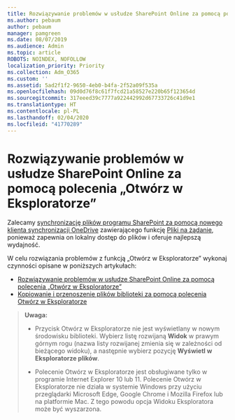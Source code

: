 ```yaml
---
title: Rozwiązywanie problemów w usłudze SharePoint Online za pomocą polecenia „Otwórz w Eksploratorze”
ms.author: pebaum
author: pebaum
manager: pamgreen
ms.date: 08/07/2019
ms.audience: Admin
ms.topic: article
ROBOTS: NOINDEX, NOFOLLOW
localization_priority: Priority
ms.collection: Adm_O365
ms.custom: ''
ms.assetid: 5ad2f1f2-9650-4eb0-b4fa-2f52a09f535a
ms.openlocfilehash: 09d0d76f8c61f7fcd21a58527e220b65f123654d
ms.sourcegitcommit: 317eeed39c7777a922442992d67733726c41d9e1
ms.translationtype: HT
ms.contentlocale: pl-PL
ms.lasthandoff: 02/04/2020
ms.locfileid: "41770289"
---
```

# <a name="troubleshoot-open-with-explorer-issues-in-sharepoint-online"></a>Rozwiązywanie problemów w usłudze SharePoint Online za pomocą polecenia „Otwórz w Eksploratorze”

Zalecamy [synchronizację plików programu SharePoint za pomocą nowego klienta synchronizacji OneDrive](https://support.office.com/article/sync-sharepoint-files-with-the-new-onedrive-sync-client-6de9ede8-5b6e-4503-80b2-6190f3354a88) zawierającego funkcję [Pliki na żądanie](https://support.office.com/article/learn-about-onedrive-files-on-demand-0e6860d3-d9f3-4971-b321-7092438fb38e), ponieważ zapewnia on lokalny dostęp do plików i oferuje najlepszą wydajność.

W celu rozwiązania problemów z funkcją „Otwórz w Eksploratorze” wykonaj czynności opisane w poniższych artykułach:

- [Rozwiązywanie problemów w usłudze SharePoint Online za pomocą polecenia „Otwórz w Eksploratorze”](https://docs.microsoft.com/sharepoint/support/lists-and-libraries/troubleshoot-issues-using-open-with-explorer)
- [Kopiowanie i przenoszenie plików biblioteki za pomocą polecenia Otwórz w Eksploratorze](https://support.office.com/article/copy-or-move-library-files-by-using-open-with-explorer-aaee7bfb-e2a1-42ee-8fc0-bcc0754f04d2)

> **Uwaga:**
>
>- Przycisk Otwórz w Eksploratorze nie jest wyświetlany w nowym środowisku biblioteki. Wybierz listę rozwijaną **Widok** w prawym górnym rogu (nazwa listy rozwijanej zmienia się w zależności od bieżącego widoku), a następnie wybierz pozycję **Wyświetl w Eksploratorze plików**.
>
>- Polecenie Otwórz w Eksploratorze jest obsługiwane tylko w programie Internet Explorer 10 lub 11. Polecenie Otwórz w Eksploratorze nie działa w systemie Windows przy użyciu przeglądarki Microsoft Edge, Google Chrome i Mozilla Firefox lub na platformie Mac. Z tego powodu opcja Widoku Eksploratora może być wyszarzona.


